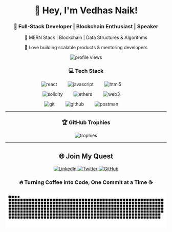 <div align="center">
  <!-- Header Section with Name, Tech Stack, Profile Views and GIF -->
  <h1>👋 Hey, I'm Vedhas Naik!</h1>
  <h3>🚀 Full-Stack Developer | Blockchain Enthusiast | Speaker</h3>
  <p>🔹 MERN Stack | Blockchain | Data Structures & Algorithms</p>
  <p>🔹 Love building scalable products & mentoring developers</p>

  <div align="center">
    <img src="https://komarev.com/ghpvc/?username=NaikVedhas&color=blueviolet&style=for-the-badge&label=PROFILE+VIEWS" alt="profile views"/>
  </div>

  <!-- Tech Stack Section -->
  <h3>💻 Tech Stack</h3>
  <p align="center">
    <!-- Row 1 - Frontend & Main Technologies -->
    <img src="https://simpleicons.org/icons/react.svg" alt="react" width="50" height="50" style="margin-right: 30px"/>
    <img src="https://simpleicons.org/icons/javascript.svg" alt="javascript" width="50" height="50" style="margin-right: 30px"/>
    <img src="https://simpleicons.org/icons/html5.svg" alt="html5" width="50" height="50" style="margin-right: 30px"/>
  </p>

  <p align="center">
    <!-- Row 2 - Blockchain & Web3 -->
    <img src="https://simpleicons.org/icons/solidity.svg" alt="solidity" width="50" height="50" style="margin-right: 30px"/>
    <img src="https://simpleicons.org/icons/ethers.svg" alt="ethers" width="50" height="50" style="margin-right: 30px"/>
    <img src="https://simpleicons.org/icons/web3dotjs.svg" alt="web3" width="50" height="50" style="margin-right: 30px"/>
  </p>

  <p align="center">
    <!-- Row 3 - Development Tools & Databases -->
    <img src="https://simpleicons.org/icons/git.svg" alt="git" width="50" height="50" style="margin-right: 30px"/>
    <img src="https://simpleicons.org/icons/github.svg" alt="github" width="50" height="50" style="margin-right: 30px"/>
    <img src="https://simpleicons.org/icons/postman.svg" alt="postman" width="50" height="50" style="margin-right: 30px"/>
  </p>

  ---

  <!-- GitHub Trophies Section -->
  <h3>🏆 GitHub Trophies</h3>
  <p align="center">
    <img src="https://github-profile-trophy.vercel.app/?username=NaikVedhas&theme=juicyfresh&column=4&margin-w=15&margin-h=15" alt="trophies"/>
  </p>

  ---

  ## 🌐 Join My Quest
  <p align="center">
    <a href="https://linkedin.com/in/your-profile">
      <img src="https://img.shields.io/badge/LinkedIn-Connect-0077B5?style=for-the-badge&logo=linkedin&logoColor=white" alt="LinkedIn"/>
    </a>
    <a href="https://twitter.com/your-profile">
      <img src="https://img.shields.io/badge/Twitter-Follow-1DA1F2?style=for-the-badge&logo=twitter&logoColor=white" alt="Twitter"/>
    </a>
    <a href="https://github.com/NaikVedhas">
      <img src="https://img.shields.io/badge/GitHub-Follow-181717?style=for-the-badge&logo=github&logoColor=white" alt="GitHub"/>
    </a>
  </p>

  ### 🔥 Turning Coffee into Code, One Commit at a Time ☕

  <p align="center">
    <img src="https://github.com/1999AZZAR/1999AZZAR/blob/main/resources/img/grid-snake.svg" alt="snake"/>
  </p>

</div>
